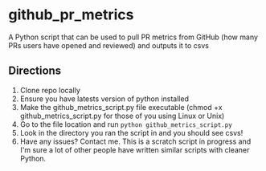 # github_pr_metrics
A Python script that can be used to pull PR metrics from GitHub (how many PRs users have opened and reviewed) and outputs it to csvs

## Directions
1. Clone repo locally
2. Ensure you have latests version of python installed
3. Make the github_metrics_script.py file executable (chmod +x github_metrics_script.py for those of you using Linux or Unix)
3. Go to the file location and run ```python github_metrics_script.py```
4. Look in the directory you ran the script in and you should see csvs!
5. Have any issues? Contact me. This is a scratch script in progress and I'm sure a lot of other people have written similar scripts with cleaner Python.
